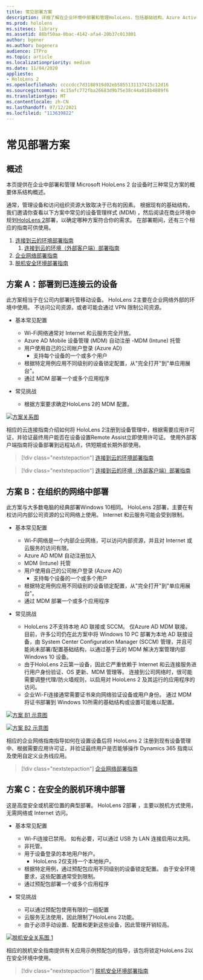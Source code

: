 ```yaml
---
title: 常见部署方案
description: 详细了解在企业环境中部署和管理HoloLens，包括基础结构、Azure Active Directory和移动设备管理。
ms.prod: hololens
ms.sitesec: library
ms.assetid: 88bf50aa-0bac-4142-afa4-20b37c013001
author: bgener
ms.author: bogenera
audience: ITPro
ms.topic: article
ms.localizationpriority: medium
ms.date: 11/04/2020
appliesto:
- HoloLens 2
ms.openlocfilehash: ccccdcc7d3188919d02eb5855131137415c12d16
ms.sourcegitcommit: 4c15afc772fba26683d9b75e38c44a018b4889f6
ms.translationtype: MT
ms.contentlocale: zh-CN
ms.lasthandoff: 07/12/2021
ms.locfileid: "113639822"
---
```

# <a name="common-deployment-scenarios"></a>常见部署方案

## <a name="overview"></a>概述

本页提供在企业中部署和管理 Microsoft HoloLens 2 台设备时三种常见方案的概要体系结构概述。

通常，管理设备和访问组织资源大致取决于已有的因素。 根据现有的基础结构，我们邀请你查看以下方案中常见的设备管理样式 (MDM) ，然后阅读在商业环境中规划[HoloLens 2](hololens-core-components.md)部署，以确定哪种方案符合你的需求。 在部署期间，还有三个相应的指南可供使用。


 1. [连接到云的环境部署指南](hololens2-cloud-connected-overview.md)
     1. [连接到云的环境（外部客户端）部署指南](hololens2-deployment-guide.md)
 1. [企业网络部署指南](hololens2-corp-connected-overview.md)
 1. [脱机安全环境部署指南](hololens-common-scenarios-offline-secure.md)

## <a name="scenario-a-deploy-to-cloud-connected-devices"></a>方案 A：部署到已连接云的设备

此方案相当于在公司内部署托管移动设备。 HoloLens 2主要在企业网络外部的环境中使用。 不访问公司资源，或者可能会通过 VPN 限制公司资源。 
 * 基本常见配置
   * Wi-Fi网络通常对 Internet 和云服务完全开放。
   * Azure AD Mobile 设备管理 (MDM) 自动注册 -MDM (Intune) 托管
   * 用户使用自己的公司帐户登录 (Azure AD) 
     * 支持每个设备的一个或多个用户
   * 根据特定用例应用不同级别的设备锁定配置，从"完全打开"到"单应用展台"。
   * 通过 MDM 部署一个或多个应用程序

* 常见挑战
   * 根据方案要求确定HoloLens 2的 MDM 配置。

[![方案关系图 ](images/deployment-guides-revised-scenario-a.png)](images/deployment-guides-revised-scenario-a.png#lightbox)

相应的云连接指南介绍如何将 HoloLens 2注册到设备管理中，根据需要应用许可证，并验证最终用户能否在设备设置Remote Assist立即使用许可证。 使用外部客户端指南将设备部署到远程站点，供短期或长期外部使用。

> [!div class="nextstepaction"]
> [连接到云的环境部署指南](hololens2-cloud-connected-overview.md)

> [!div class="nextstepaction"]
> [连接到云的环境（外部客户端）部署指南](hololens2-deployment-guide.md)

## <a name="scenario-b-deploy-inside-your-organizations-network"></a>方案 B：在组织的网络中部署

此方案与大多数电脑的经典部署Windows 10相同。 HoloLens 2部署，主要在有权访问内部公司资源的公司网络上使用。 Internet 和云服务可能会受到限制。 

 * 基本常见配置
   * Wi-Fi网络是一个内部企业网络，可以访问内部资源，并且对 Internet 或云服务的访问有限。
   * Azure AD MDM 自动注册加入
   * MDM (Intune) 托管
   * 用户使用自己的公司帐户登录 (Azure AD) 
     * 支持每个设备的一个或多个用户
   * 根据特定用例应用不同级别的设备锁定配置，从"完全打开"到"单应用展台"。
   * 通过 MDM 部署一个或多个应用程序

 * 常见挑战
   * HoloLens 2不支持本地 AD 联接或 SCCM。 仅Azure AD MDM 联接。 目前，许多公司仍在此方案中将 Windows 10 PC 部署为本地 AD 联接设备，由 System Center Configuration Manager (SCCM) 管理，并且可能尚未部署/配置基础结构，以通过基于云的 MDM 解决方案管理内部 Windows 10 设备。
   * 由于HoloLens 2云第一设备，因此它严重依赖于 Internet 和云连接服务进行用户身份验证、OS 更新、MDM 管理等。 连接到公司网络时，很可能需要调整代理/防火墙规则，以启用对 HoloLens 2 及其运行的应用程序的访问。
   * 企业Wi-Fi连接通常需要证书来向网络验证设备或用户身份。 通过 MDM 将证书部署到 Windows 10所需的基础结构或设置可能难以配置。

[![方案 B1 示意图 ](images/deployment-guides-revised-scenario-b-01-1.png)](images/deployment-guides-revised-scenario-b-01-1.png#lightbox)

[![方案 B2 示意图 ](images/deployment-guides-revised-scenario-b-02-1.png)](images/deployment-guides-revised-scenario-b-02-1.png#lightbox)

相应的企业网络指南指导如何在设置设备后将 HoloLens 2 注册到现有设备管理中、根据需要应用许可证，并验证最终用户是否能够操作 Dynamics 365 指南以及使用自定义业务线应用。

> [!div class="nextstepaction"]
> [企业网络部署指南](hololens2-corp-connected-overview.md)

## <a name="scenario-c-deploy-in-secure-offline-environment"></a>方案 C：在安全的脱机环境中部署

这是高度安全或机密位置的典型部署。 HoloLens 2部署 ，主要以脱机方式使用，无需网络或 Internet 访问。 
 * 基本常见配置
   * Wi-Fi连接已禁用。 如有必要，可以通过 USB 为 LAN 连接启用以太网。
   * 非托管。
   * 用于设备登录的本地用户帐户。
     * HoloLens 2仅支持一个本地帐户。
   * 根据特定用例，通过预配包应用不同级别的设备锁定配置。 由于安全环境要求，这些配置通常受到限制。
   * 通过预配包部署一个或多个应用程序

 * 常见挑战
   * 可以通过预配包使用有限的一组配置
   * 云服务无法使用，因此限制了HoloLens 2功能。
   * 由于必须手动设置、配置和更新这些设备，因此管理开销较高。

[![脱机安全关系图 1 ](images/deployment-guides-revised-scenario-c-01.png)](images/deployment-guides-revised-scenario-c-01.png#lightbox)

相应的脱机安全指南提供有关应用示例预配包的指导，该包将锁定HoloLens 2以在安全环境中使用。

> [!div class="nextstepaction"]
> [脱机安全环境部署指南](hololens-common-scenarios-offline-secure.md)


